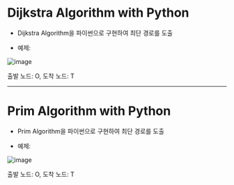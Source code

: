 # Dijkstra Algorithm with Python
* Dijkstra Algorithm을 파이썬으로 구현하여 최단 경로를 도출


* 예제:

![image](https://github.com/user-attachments/assets/bdb8b9fa-83bc-4dd4-8001-630dbcbbd2ba)


출발 노드: O, 도착 노드: T

<hr>

# Prim Algorithm with Python
* Prim Algorithm을 파이썬으로 구현하여 최단 경로를 도출


* 예제:

![image](https://github.com/user-attachments/assets/bdb8b9fa-83bc-4dd4-8001-630dbcbbd2ba)

출발 노드: O, 도착 노드: T
